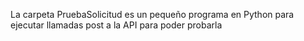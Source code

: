 La carpeta PruebaSolicitud es un pequeño programa en Python para ejecutar llamadas post a la API para poder probarla
